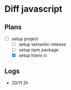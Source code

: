 # Diff javascript

## Plans
- [ ] setup project
  - [ ] setup semantic-release
  - [ ] setup npm package
  - [x] setup travis ci

## Logs
- 20/11 2h
